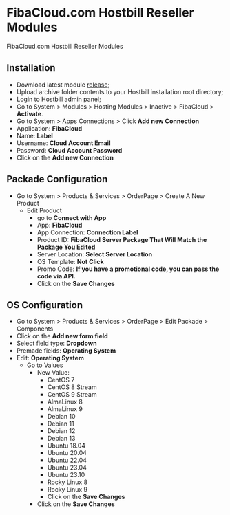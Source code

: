 # FibaCloud.com Hostbill Reseller Modules
FibaCloud.com Hostbill Reseller Modules

## Installation
- Download latest module [release](https://github.com/fibacloud/Hostbill/raw/main/FibaCloud-Hostbill-V1.zip);
- Upload archive folder contents to your Hostbill installation root directory;
- Login to Hostbill admin panel;
- Go to System > Modules > Hosting Modules > Inactive > FibaCloud > **Activate**.
- Go to System > Apps Connections > Click **Add new Connection**
- Application: **FibaCloud**
- Name: **Label**
- Username: **Cloud Account Email**
- Password: **Cloud Account Password**
- Click on the **Add new Connection**

## Packade Configuration
 - Go to System > Products & Services > OrderPage > Create A New Product
    - Edit Product
       - go to **Connect with App**
       - App: **FibaCloud**
       - App Connection: **Connection Label**
       - Product ID: **FibaCloud Server Package That Will Match the Package You Edited**
       - Server Location: **Select Server Location**
       - OS Template: **Not Click**
       - Promo Code: **If you have a promotional code, you can pass the code via API.**
       - Click on the **Save Changes**

## OS Configuration
- Go to System > Products & Services > OrderPage > Edit Packade > Components
- Click on the **Add new form field**
- Select field type: **Dropdown**
- Premade fields: **Operating System**
- Edit: **Operating System**
    - Go to Values
       - New Value:
         - CentOS 7
         - CentOS 8 Stream
         - CentOS 9 Stream
         - AlmaLinux 8
         - AlmaLinux 9
         - Debian 10
         - Debian 11
         - Debian 12
         - Debian 13
         - Ubuntu 18.04
         - Ubuntu 20.04
         - Ubuntu 22.04
         - Ubuntu 23.04
         - Ubuntu 23.10
         - Rocky Linux 8
         - Rocky Linux 9
         - Click on the **Save Changes**
      - Click on the **Save Changes**

